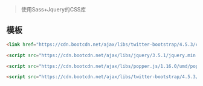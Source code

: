 <!-- 
title: 16-BootStrap入门
sort: 
--> 

> 使用Sass+Jquery的CSS库

## 模板

```html
<link href="https://cdn.bootcdn.net/ajax/libs/twitter-bootstrap/4.5.3/css/bootstrap.min.css" rel="stylesheet">

<script src="https://cdn.bootcdn.net/ajax/libs/jquery/3.5.1/jquery.min.js"></script>

<script src="https://cdn.bootcdn.net/ajax/libs/popper.js/1.16.0/umd/popper.js"></script>

<script src="https://cdn.bootcdn.net/ajax/libs/twitter-bootstrap/4.5.3/js/bootstrap.min.js"></script>

```

